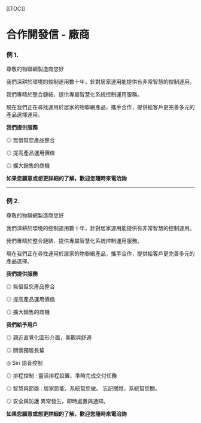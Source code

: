 
<style>
code.red {
  color: #FF0000 !important;
}
</style>

[[TOC]]


# 合作開發信 - 廠商

### 例 1.

尊敬的物聯網製造商您好

我們深耕於環境的控制運用數十年，針對居家運用能提供有非常智慧的控制運用。

我們專精於整合鏈結、提供專屬智慧化系統控制運用服務。

現在我們正在尋找運用於居家的物聯網產品，攜手合作，提供給客戶更完善多元的產品選擇運用。

**我們提供服務**

◎ 無償幫您產品整合 

◎ 提高產品運用價值 

◎ 擴大銷售的商機 


**如果您願意或想更詳細的了解，歡迎您隨時來電洽詢**

---

### 例 2.

尊敬的物聯網製造商您好

我們深耕於環境的控制運用數十年，針對居家運用能提供有非常智慧的控制運用。

我們專精於整合鏈結、提供專屬智慧化系統控制運用服務。

現在我們正在尋找運用於居家的物聯網產品，攜手合作，提供給客戶更完善多元的產品選擇。

**我們提供服務**

◎ 無償幫您產品整合 

◎ 提高產品運用價值 

◎ 擴大銷售的商機 

**我們給予用戶**

◎ 親近直覺化圖形介面，美觀與舒適 

◎ 關懷獨居長輩 

◎ Siri 語音控制 

◎ 排程控制 :
靈活排程設置，準時完成交付任務

◎ 智慧與節能 :
居家節能，系統幫您做。
忘記關燈，系統幫您關。

◎ 安全與防護 
異常發生，即時處置與通知。


**如果您願意或想更詳細的了解，歡迎您隨時來電洽詢**

